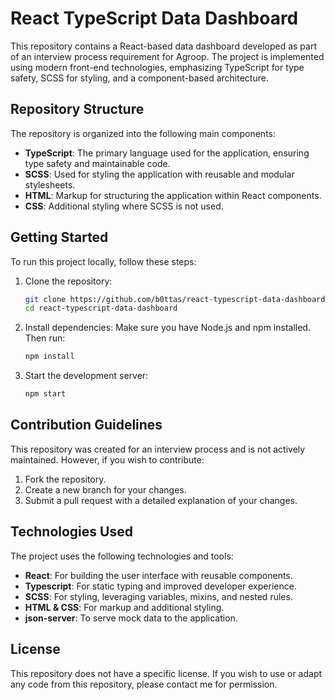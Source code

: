 # React TypeScript Data Dashboard

This repository contains a React-based data dashboard developed as part of an interview process requirement for Agroop. The project is implemented using modern front-end technologies, emphasizing TypeScript for type safety, SCSS for styling, and a component-based architecture.

## Repository Structure

The repository is organized into the following main components:

- **TypeScript**: The primary language used for the application, ensuring type safety and maintainable code.
- **SCSS**: Used for styling the application with reusable and modular stylesheets.
- **HTML**: Markup for structuring the application within React components.
- **CSS**: Additional styling where SCSS is not used.

## Getting Started

To run this project locally, follow these steps:

1. Clone the repository:
   ```bash
   git clone https://github.com/b0ttas/react-typescript-data-dashboard.git
   cd react-typescript-data-dashboard
   
2. Install dependencies: Make sure you have Node.js and npm installed. Then run:
   ```bash
   npm install

3. Start the development server:
   ```bash
   npm start

## Contribution Guidelines

This repository was created for an interview process and is not actively maintained. However, if you wish to contribute:

1. Fork the repository.
2. Create a new branch for your changes.
3. Submit a pull request with a detailed explanation of your changes.


## Technologies Used

The project uses the following technologies and tools:

- **React**: For building the user interface with reusable components.
- **Typescript**: For static typing and improved developer experience.
- **SCSS**: For styling, leveraging variables, mixins, and nested rules.
- **HTML & CSS**: For markup and additional styling.
- **json-server**: To serve mock data to the application.
  
## License

This repository does not have a specific license. If you wish to use or adapt any code from this repository, please contact me for permission.
